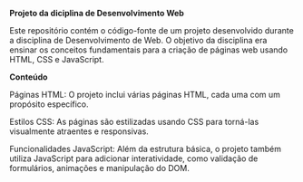**Projeto da diciplina de Desenvolvimento Web**

Este repositório contém o código-fonte de um projeto desenvolvido durante a disciplina de Desenvolvimento de Web. 
O objetivo da disciplina era ensinar os conceitos fundamentais para a criação de páginas web usando HTML, CSS e JavaScript.

**Conteúdo**  

Páginas HTML: O projeto inclui várias páginas HTML, cada uma com um propósito específico.

Estilos CSS: As páginas são estilizadas usando CSS para torná-las visualmente atraentes e responsivas.

Funcionalidades JavaScript: Além da estrutura básica, o projeto também utiliza JavaScript para adicionar interatividade, como validação de formulários, animações e manipulação do DOM.
